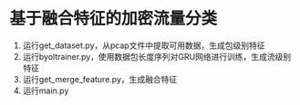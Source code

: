 # **基于融合特征的加密流量分类**

1. 运行get_dataset.py，从pcap文件中提取可用数据，生成包级别特征
2. 运行byoltrainer.py，使用数据包长度序列对GRU网络进行训练，生成流级别特征
3. 运行get_merge_feature.py，生成融合特征
4. 运行main.py

